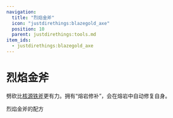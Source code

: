 ```yaml
---
navigation:
  title: "烈焰金斧"
  icon: "justdirethings:blazegold_axe"
  position: 10
  parent: justdirethings:tools.md
item_ids:
  - justdirethings:blazegold_axe
---
```


# 烈焰金斧

劈砍比[核源铁斧](./tool_ferricore_axe.md)更有力。拥有“熔岩修补”，会在熔岩中自动修复自身。

烈焰金斧的配方

<Recipe id="justdirethings:blazegold_axe" />

